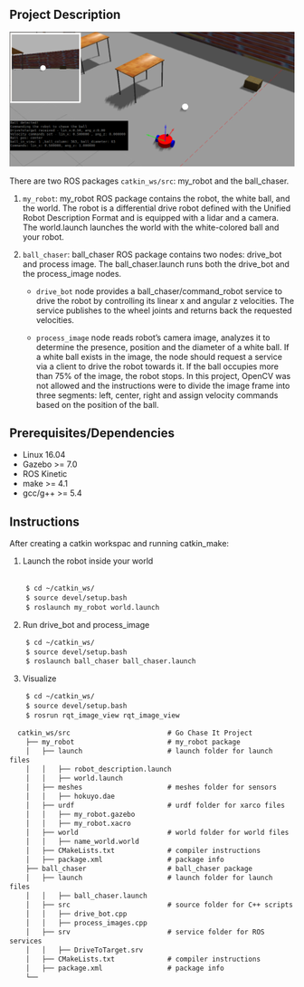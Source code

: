 ## Project Description

![ChaseIt](Gazebo.png)

There are two ROS packages `catkin_ws/src`: my_robot and the ball_chaser.

1. `my_robot`: my_robot ROS package contains the robot, the white ball, and the world.
The robot is a differential drive robot defined with the Unified Robot Description Format and is equipped with a lidar and a camera. 
The world.launch launches the world with the white-colored ball and your robot.

2. `ball_chaser`: ball_chaser ROS package contains two nodes: drive_bot and process image. The ball_chaser.launch runs both the drive_bot and the process_image nodes. 

	-  `drive_bot` node provides a ball_chaser/command_robot service to drive the robot by controlling its linear x and angular z velocities.  The service publishes to the wheel joints and returns back the requested velocities.

	-  `process_image` node  reads  robot’s camera image, analyzes it to determine the presence, position and the diameter of a white ball. If a white ball exists in the image, the node should request a service via a client to drive the robot towards it. If the ball occupies more than 75% of the image, the robot stops. In this project, OpenCV was not allowed and the instructions were to divide the image frame into three segments: left, center, right and assign velocity commands based on the position of the ball. 


## Prerequisites/Dependencies
* Linux 16.04
* Gazebo >= 7.0  
* ROS Kinetic  
* make >= 4.1
* gcc/g++ >= 5.4

## Instructions 
After creating a catkin workspac and running catkin_make:

1. Launch the robot inside your world
```bash

	$ cd ~/catkin_ws/
	$ source devel/setup.bash
	$ roslaunch my_robot world.launch
```

2. Run drive_bot and process_image
```bash
	$ cd ~/catkin_ws/
	$ source devel/setup.bash
	$ roslaunch ball_chaser ball_chaser.launch
```

3. Visualize
```bash
	$ cd ~/catkin_ws/
	$ source devel/setup.bash
	$ rosrun rqt_image_view rqt_image_view  
```



```
  catkin_ws/src                        # Go Chase It Project
    ├── my_robot                       # my_robot package                   
    │   ├── launch                     # launch folder for launch files   
    │   │   ├── robot_description.launch
    │   │   ├── world.launch
    │   ├── meshes                     # meshes folder for sensors
    │   │   ├── hokuyo.dae
    │   ├── urdf                       # urdf folder for xarco files
    │   │   ├── my_robot.gazebo
    │   │   ├── my_robot.xacro
    │   ├── world                      # world folder for world files
    │   │   ├── name_world.world
    │   ├── CMakeLists.txt             # compiler instructions
    │   ├── package.xml                # package info
    ├── ball_chaser                    # ball_chaser package                   
    │   ├── launch                     # launch folder for launch files   
    │   │   ├── ball_chaser.launch
    │   ├── src                        # source folder for C++ scripts
    │   │   ├── drive_bot.cpp
    │   │   ├── process_images.cpp
    │   ├── srv                        # service folder for ROS services
    │   │   ├── DriveToTarget.srv
    │   ├── CMakeLists.txt             # compiler instructions
    │   ├── package.xml                # package info                  
    └──                              
```